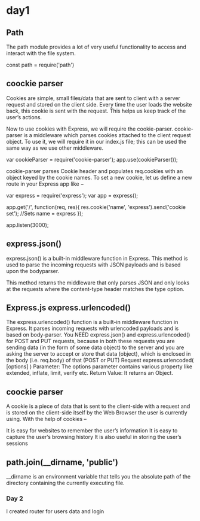 # day1

## Path
The path module provides a lot of very useful functionality to access and interact with the file system.

const path = require('path')


## coockie parser

Cookies are simple, small files/data that are sent to client with a server request and stored on the client side. Every time the user loads the website back, this cookie is sent with the request. This helps us keep track of the user’s actions.

Now to use cookies with Express, we will require the cookie-parser. cookie-parser is a middleware which parses cookies attached to the client request object. To use it, we will require it in our index.js file; this can be used the same way as we use other middleware.

var cookieParser = require('cookie-parser');
app.use(cookieParser());

cookie-parser parses Cookie header and populates req.cookies with an object keyed by the cookie names. To set a new cookie, let us define a new route in your Express app like −

var express = require('express');
var app = express();

app.get('/', function(req, res){
   res.cookie('name', 'express').send('cookie set'); //Sets name = express
});

app.listen(3000);

## express.json()
express.json() is a built-in middleware function in Express. This method is used to parse the incoming requests with JSON payloads and is based upon the bodyparser.

This method returns the middleware that only parses JSON and only looks at the requests where the content-type header matches the type option.

## Express.js express.urlencoded() 
The express.urlencoded() function is a built-in middleware function in Express. It parses incoming requests with urlencoded payloads and is based on body-parser.
You NEED express.json() and express.urlencoded() for POST and PUT requests, because in both these requests you are sending data (in the form of some data object) to the server and you are asking the server to accept or store that data (object), which is enclosed in the body (i.e. req.body) of that (POST or PUT) Request
express.urlencoded( [options] )
Parameter: The options parameter contains various property like extended, inflate, limit, verify etc.
Return Value: It returns an Object.


## coockie parser

A cookie is a piece of data that is sent to the client-side with a request and is stored on the client-side itself by the Web Browser the user is currently using. With the help of cookies –

It is easy for websites to remember the user’s information
It is easy to capture the user’s browsing history
It is also useful in storing the user’s sessions

## path.join(__dirname, 'public')

__dirname is an environment variable that tells you the absolute path of the directory containing the currently executing file.


### Day 2

I created router for users data and login 